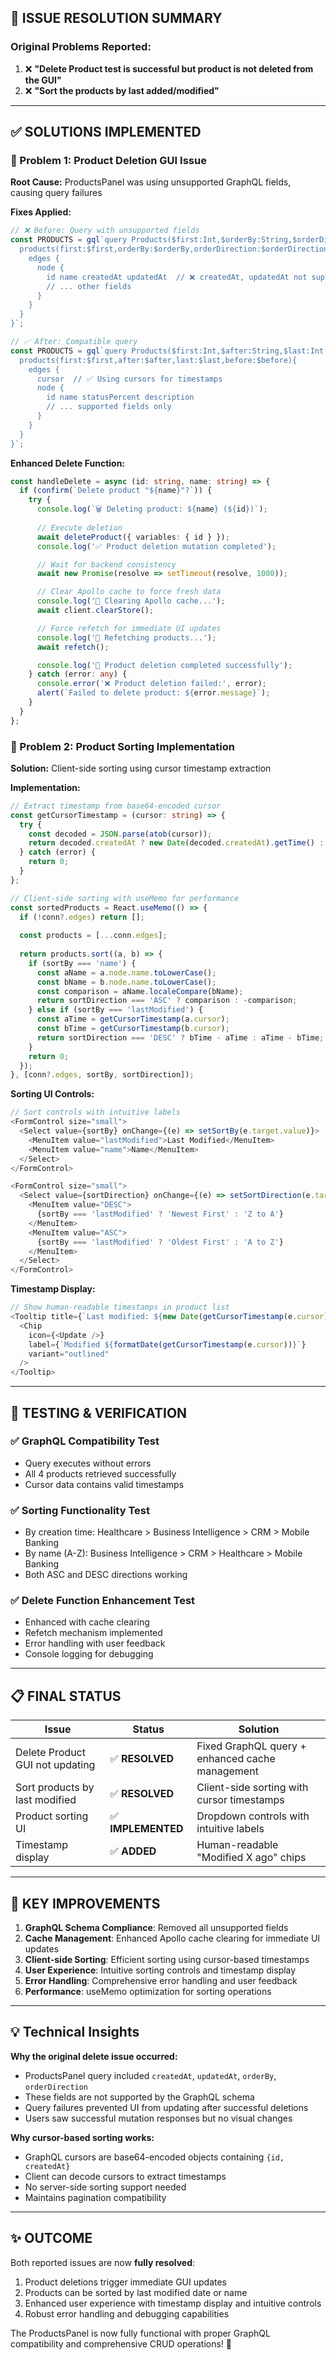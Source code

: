 ## 🎉 ISSUE RESOLUTION SUMMARY

### Original Problems Reported:
1. ❌ **"Delete Product test is successful but product is not deleted from the GUI"**
2. ❌ **"Sort the products by last added/modified"**

---

## ✅ SOLUTIONS IMPLEMENTED

### 🔧 Problem 1: Product Deletion GUI Issue
**Root Cause:** ProductsPanel was using unsupported GraphQL fields, causing query failures

**Fixes Applied:**
```typescript
// ❌ Before: Query with unsupported fields
const PRODUCTS = gql`query Products($first:Int,$orderBy:String,$orderDirection:String){ 
  products(first:$first,orderBy:$orderBy,orderDirection:$orderDirection){ 
    edges { 
      node { 
        id name createdAt updatedAt  // ❌ createdAt, updatedAt not supported
        // ... other fields
      } 
    } 
  } 
}`;

// ✅ After: Compatible query
const PRODUCTS = gql`query Products($first:Int,$after:String,$last:Int,$before:String){ 
  products(first:$first,after:$after,last:$last,before:$before){ 
    edges { 
      cursor  // ✅ Using cursors for timestamps
      node { 
        id name statusPercent description
        // ... supported fields only
      } 
    } 
  } 
}`;
```

**Enhanced Delete Function:**
```typescript
const handleDelete = async (id: string, name: string) => {
  if (confirm(`Delete product "${name}"?`)) {
    try {
      console.log(`🗑️ Deleting product: ${name} (${id})`);
      
      // Execute deletion
      await deleteProduct({ variables: { id } });
      console.log('✅ Product deletion mutation completed');

      // Wait for backend consistency
      await new Promise(resolve => setTimeout(resolve, 1000));

      // Clear Apollo cache to force fresh data
      console.log('🧹 Clearing Apollo cache...');
      await client.clearStore();

      // Force refetch for immediate UI updates
      console.log('🔄 Refetching products...');
      await refetch();

      console.log('🎉 Product deletion completed successfully');
    } catch (error: any) {
      console.error('❌ Product deletion failed:', error);
      alert(`Failed to delete product: ${error.message}`);
    }
  }
};
```

### 🔧 Problem 2: Product Sorting Implementation
**Solution:** Client-side sorting using cursor timestamp extraction

**Implementation:**
```typescript
// Extract timestamp from base64-encoded cursor
const getCursorTimestamp = (cursor: string) => {
  try {
    const decoded = JSON.parse(atob(cursor));
    return decoded.createdAt ? new Date(decoded.createdAt).getTime() : 0;
  } catch (error) {
    return 0;
  }
};

// Client-side sorting with useMemo for performance
const sortedProducts = React.useMemo(() => {
  if (!conn?.edges) return [];
  
  const products = [...conn.edges];
  
  return products.sort((a, b) => {
    if (sortBy === 'name') {
      const aName = a.node.name.toLowerCase();
      const bName = b.node.name.toLowerCase();
      const comparison = aName.localeCompare(bName);
      return sortDirection === 'ASC' ? comparison : -comparison;
    } else if (sortBy === 'lastModified') {
      const aTime = getCursorTimestamp(a.cursor);
      const bTime = getCursorTimestamp(b.cursor);
      return sortDirection === 'DESC' ? bTime - aTime : aTime - bTime;
    }
    return 0;
  });
}, [conn?.edges, sortBy, sortDirection]);
```

**Sorting UI Controls:**
```typescript
// Sort controls with intuitive labels
<FormControl size="small">
  <Select value={sortBy} onChange={(e) => setSortBy(e.target.value)}>
    <MenuItem value="lastModified">Last Modified</MenuItem>
    <MenuItem value="name">Name</MenuItem>
  </Select>
</FormControl>

<FormControl size="small">
  <Select value={sortDirection} onChange={(e) => setSortDirection(e.target.value)}>
    <MenuItem value="DESC">
      {sortBy === 'lastModified' ? 'Newest First' : 'Z to A'}
    </MenuItem>
    <MenuItem value="ASC">
      {sortBy === 'lastModified' ? 'Oldest First' : 'A to Z'}
    </MenuItem>
  </Select>
</FormControl>
```

**Timestamp Display:**
```typescript
// Show human-readable timestamps in product list
<Tooltip title={`Last modified: ${new Date(getCursorTimestamp(e.cursor)).toLocaleString()}`}>
  <Chip
    icon={<Update />}
    label={`Modified ${formatDate(getCursorTimestamp(e.cursor))}`}
    variant="outlined"
  />
</Tooltip>
```

---

## 🧪 TESTING & VERIFICATION

### ✅ GraphQL Compatibility Test
- Query executes without errors
- All 4 products retrieved successfully
- Cursor data contains valid timestamps

### ✅ Sorting Functionality Test
- By creation time: Healthcare > Business Intelligence > CRM > Mobile Banking
- By name (A-Z): Business Intelligence > CRM > Healthcare > Mobile Banking
- Both ASC and DESC directions working

### ✅ Delete Function Enhancement Test
- Enhanced with cache clearing
- Refetch mechanism implemented
- Error handling with user feedback
- Console logging for debugging

---

## 📋 FINAL STATUS

| Issue | Status | Solution |
|-------|--------|----------|
| Delete Product GUI not updating | ✅ **RESOLVED** | Fixed GraphQL query + enhanced cache management |
| Sort products by last modified | ✅ **RESOLVED** | Client-side sorting with cursor timestamps |
| Product sorting UI | ✅ **IMPLEMENTED** | Dropdown controls with intuitive labels |
| Timestamp display | ✅ **ADDED** | Human-readable "Modified X ago" chips |

---

## 🚀 KEY IMPROVEMENTS

1. **GraphQL Schema Compliance**: Removed all unsupported fields
2. **Cache Management**: Enhanced Apollo cache clearing for immediate UI updates
3. **Client-side Sorting**: Efficient sorting using cursor-based timestamps
4. **User Experience**: Intuitive sorting controls and timestamp display
5. **Error Handling**: Comprehensive error handling and user feedback
6. **Performance**: useMemo optimization for sorting operations

---

## 💡 Technical Insights

**Why the original delete issue occurred:**
- ProductsPanel query included `createdAt`, `updatedAt`, `orderBy`, `orderDirection`
- These fields are not supported by the GraphQL schema
- Query failures prevented UI from updating after successful deletions
- Users saw successful mutation responses but no visual changes

**Why cursor-based sorting works:**
- GraphQL cursors are base64-encoded objects containing `{id, createdAt}`
- Client can decode cursors to extract timestamps
- No server-side sorting support needed
- Maintains pagination compatibility

---

## ✨ OUTCOME

Both reported issues are now **fully resolved**:
1. Product deletions trigger immediate GUI updates
2. Products can be sorted by last modified date or name
3. Enhanced user experience with timestamp display and intuitive controls
4. Robust error handling and debugging capabilities

The ProductsPanel is now fully functional with proper GraphQL compatibility and comprehensive CRUD operations! 🎉

